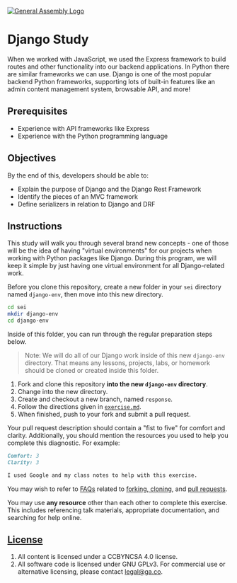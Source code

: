 [![General Assembly Logo](https://camo.githubusercontent.com/1a91b05b8f4d44b5bbfb83abac2b0996d8e26c92/687474703a2f2f692e696d6775722e636f6d2f6b6538555354712e706e67)](https://generalassemb.ly/education/web-development-immersive)

# Django Study

When we worked with JavaScript, we used the Express framework to build routes
and other functionality into our backend applications. In Python there are
similar frameworks we can use. Django is one of the most popular backend Python
frameworks, supporting lots of built-in features like an admin content
management system, browsable API, and more!

## Prerequisites

- Experience with API frameworks like Express
- Experience with the Python programming language

## Objectives

By the end of this, developers should be able to:

- Explain the purpose of Django and the Django Rest Framework
- Identify the pieces of an MVC framework
- Define serializers in relation to Django and DRF

## Instructions

This study will walk you through several brand new concepts - one of those
will be the idea of having "virtual environments" for our projects when
working with Python packages like Django. During this program, we will
keep it simple by just having one virtual environment for all Django-related
work.

Before you clone this repository, create a new folder in your `sei`
directory named `django-env`, then move into this new directory.

```sh
cd sei
mkdir django-env
cd django-env
```

Inside of this folder, you can run through the regular preparation steps below.

> Note: We will do all of our Django work inside of this new `django-env`
> directory. That means any lessons, projects, labs, or homework should be
> cloned or created inside this folder.

1. Fork and clone this repository **into the new `django-env` directory**.
1. Change into the new directory.
1. Create and checkout a new branch, named `response`.
1. Follow the directions given in [`exercise.md`](exercise.md).
1. When finished, push to your fork and submit a pull request.

Your pull request description should contain a "fist to five" for comfort and
clarity. Additionally, you should mention the resources you used to help you
complete this diagnostic. For example:

```md
Comfort: 3
Clarity: 3

I used Google and my class notes to help with this exercise.
```

You may wish to refer to [FAQs](https://git.generalassemb.ly/ga-wdi-boston/meta/wiki/)
related to [forking,
cloning](https://git.generalassemb.ly/ga-wdi-boston/meta/wiki/ForkAndClone), and [pull
requests](https://git.generalassemb.ly/ga-wdi-boston/meta/wiki/PullRequest).

You may use **any resource** other than each other to complete this exercise.
This includes referencing talk materials, appropriate documentation, and
searching for help online.

## [License](LICENSE)

1. All content is licensed under a CC­BY­NC­SA 4.0 license.
1. All software code is licensed under GNU GPLv3. For commercial use or
    alternative licensing, please contact legal@ga.co.
